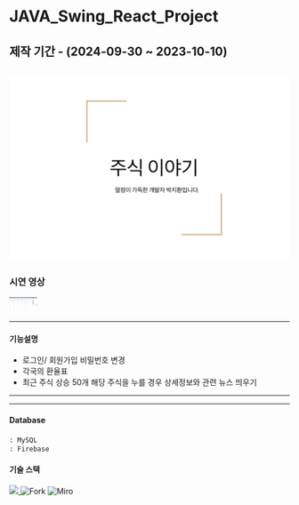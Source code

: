 # JAVA_Swing_React_Project
제작 기간 - (2024-09-30 ~ 2023-10-10)
------
<a href="https://docs.google.com/presentation/d/1dZi5a6-3NI119BigQ-V2PwbRjbNRoRCqUqWPzljGrRY/edit?usp=sharing" title="PDF로 이동" rel="nofollow"><img src="https://github.com/jihwan970111/Stock_web_Project/blob/master/%E1%84%91%E1%85%B3%E1%84%85%E1%85%A9%E1%84%8C%E1%85%A6%E1%86%A8%E1%84%90%E1%85%B3%20%E1%84%8B%E1%85%B5%E1%84%86%E1%85%B5%E1%84%8C%E1%85%B5.png" alt="cover" style="max-width: 100%;"></a>
----
### 시연 영상
<a href="https://drive.google.com/file/d/1UuNgGhah908HR9Qrgqvv7mUzmZIagGh9/view?usp=sharing" title="영상으로 이동" rel="nofollow"><img src="https://github.com/jihwan970111/Stock_web_Project/blob/master/%E1%84%91%E1%85%B3%E1%84%85%E1%85%A9%E1%84%8C%E1%85%A6%E1%86%A8%E1%84%90%E1%85%B3%20%E1%84%8B%E1%85%A7%E1%86%BC%E1%84%89%E1%85%A1%E1%86%BC%20%E1%84%8B%E1%85%B5%E1%84%86%E1%85%B5%E1%84%8C%E1%85%B5.png" alt="cover" style="max-width: 10%;"></a>

---

#### 기능설명
- 로그인/ 회원가입
  비밀번호 변경
- 각국의 환율표
- 최근 주식 상승 50개
  해당 주식을 누를 경우 상세정보와 관련 뉴스 띄우기
---
---
#### Database    
    : MySQL
    : Firebase

#### 기술 스택
<p align="left">
  <a href="https://skillicons.dev">
    <img src="https://skillicons.dev/icons?i=git,github,eclipse,mysql,java,figma,react" />
  </a>
    <img src="https://git-fork.com/images/logo.png" height="53" title="Fork">
    <img src="https://cdn.icon-icons.com/icons2/3913/PNG/512/miro_logo_icon_248450.png" height="53" title="Miro">
</p>

